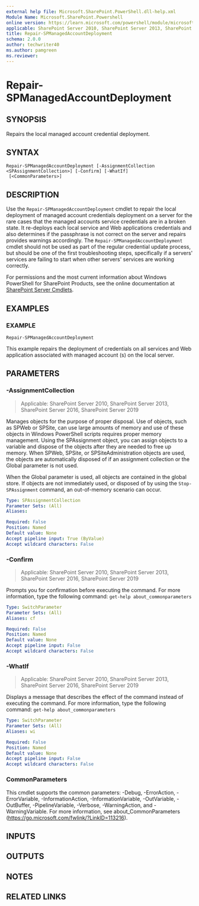 ```yaml
---
external help file: Microsoft.SharePoint.PowerShell.dll-help.xml
Module Name: Microsoft.SharePoint.Powershell
online version: https://learn.microsoft.com/powershell/module/microsoft.sharepoint.powershell/repair-spmanagedaccountdeployment
applicable: SharePoint Server 2010, SharePoint Server 2013, SharePoint Server 2016, SharePoint Server 2019
title: Repair-SPManagedAccountDeployment
schema: 2.0.0
author: techwriter40
ms.author: pamgreen
ms.reviewer:
---
```


# Repair-SPManagedAccountDeployment

## SYNOPSIS
Repairs the local managed account credential deployment.

## SYNTAX

```
Repair-SPManagedAccountDeployment [-AssignmentCollection <SPAssignmentCollection>] [-Confirm] [-WhatIf]
 [<CommonParameters>]
```

## DESCRIPTION
Use the `Repair-SPManagedAccountDeployment` cmdlet to repair the local deployment of managed account credentials deployment on a server for the rare cases that the managed accounts service credentials are in a broken state.
It re-deploys each local service and Web applications credentials and also determines if the passphrase is not correct on the server and repairs provides warnings accordingly.
The `Repair-SPManagedAccountDeployment` cmdlet should not be used as part of the regular credential update process, but should be one of the first troubleshooting steps, specifically if a servers' services are failing to start when other servers' services are working correctly.

For permissions and the most current information about Windows PowerShell for SharePoint Products, see the online documentation at [SharePoint Server Cmdlets](https://learn.microsoft.com/powershell/sharepoint/sharepoint-server/sharepoint-server-cmdlets).

## EXAMPLES

### EXAMPLE
```
Repair-SPManagedAccountDeployment
```

This example repairs the deployment of credentials on all services and Web application associated with managed account (s) on the local server.

## PARAMETERS

### -AssignmentCollection

> Applicable: SharePoint Server 2010, SharePoint Server 2013, SharePoint Server 2016, SharePoint Server 2019

Manages objects for the purpose of proper disposal.
Use of objects, such as SPWeb or SPSite, can use large amounts of memory and use of these objects in Windows PowerShell scripts requires proper memory management.
Using the SPAssignment object, you can assign objects to a variable and dispose of the objects after they are needed to free up memory.
When SPWeb, SPSite, or SPSiteAdministration objects are used, the objects are automatically disposed of if an assignment collection or the Global parameter is not used.

When the Global parameter is used, all objects are contained in the global store.
If objects are not immediately used, or disposed of by using the `Stop-SPAssignment` command, an out-of-memory scenario can occur.

```yaml
Type: SPAssignmentCollection
Parameter Sets: (All)
Aliases:

Required: False
Position: Named
Default value: None
Accept pipeline input: True (ByValue)
Accept wildcard characters: False
```

### -Confirm

> Applicable: SharePoint Server 2010, SharePoint Server 2013, SharePoint Server 2016, SharePoint Server 2019

Prompts you for confirmation before executing the command.
For more information, type the following command: `get-help about_commonparameters`

```yaml
Type: SwitchParameter
Parameter Sets: (All)
Aliases: cf

Required: False
Position: Named
Default value: None
Accept pipeline input: False
Accept wildcard characters: False
```

### -WhatIf

> Applicable: SharePoint Server 2010, SharePoint Server 2013, SharePoint Server 2016, SharePoint Server 2019

Displays a message that describes the effect of the command instead of executing the command.
For more information, type the following command: `get-help about_commonparameters`

```yaml
Type: SwitchParameter
Parameter Sets: (All)
Aliases: wi

Required: False
Position: Named
Default value: None
Accept pipeline input: False
Accept wildcard characters: False
```

### CommonParameters
This cmdlet supports the common parameters: -Debug, -ErrorAction, -ErrorVariable, -InformationAction, -InformationVariable, -OutVariable, -OutBuffer, -PipelineVariable, -Verbose, -WarningAction, and -WarningVariable. For more information, see about_CommonParameters (https://go.microsoft.com/fwlink/?LinkID=113216).

## INPUTS

## OUTPUTS

## NOTES

## RELATED LINKS
